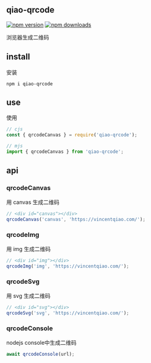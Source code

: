 ## qiao-qrcode

[![npm version](https://img.shields.io/npm/v/qiao-qrcode.svg?style=flat-square)](https://www.npmjs.org/package/qiao-qrcode)
[![npm downloads](https://img.shields.io/npm/dm/qiao-qrcode.svg?style=flat-square)](https://npm-stat.com/charts.html?package=qiao-qrcode)

浏览器生成二维码

## install

安装

```shell
npm i qiao-qrcode
```

## use

使用

```javascript
// cjs
const { qrcodeCanvas } = require('qiao-qrcode');

// mjs
import { qrcodeCanvas } from 'qiao-qrcode';
```

## api

### qrcodeCanvas

用 canvas 生成二维码

```javascript
// <div id="canvas"></div>
qrcodeCanvas('canvas', 'https://vincentqiao.com/');
```

### qrcodeImg

用 img 生成二维码

```javascript
// <div id="img"></div>
qrcodeImg('img', 'https://vincentqiao.com/');
```

### qrcodeSvg

用 svg 生成二维码

```javascript
// <div id="svg"></div>
qrcodeSvg('svg', 'https://vincentqiao.com/');
```

### qrcodeConsole

nodejs console中生成二维码

```javascript
await qrcodeConsole(url);
```

